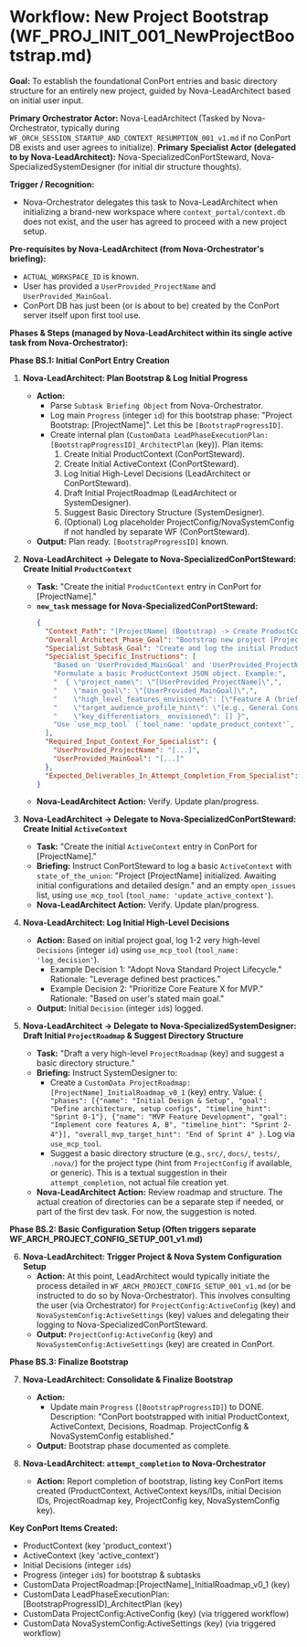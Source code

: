 # Workflow: New Project Bootstrap (WF_PROJ_INIT_001_NewProjectBootstrap.md)

**Goal:** To establish the foundational ConPort entries and basic directory structure for an entirely new project, guided by Nova-LeadArchitect based on initial user input.

**Primary Orchestrator Actor:** Nova-LeadArchitect (Tasked by Nova-Orchestrator, typically during `WF_ORCH_SESSION_STARTUP_AND_CONTEXT_RESUMPTION_001_v1.md` if no ConPort DB exists and user agrees to initialize).
**Primary Specialist Actor (delegated to by Nova-LeadArchitect):** Nova-SpecializedConPortSteward, Nova-SpecializedSystemDesigner (for initial dir structure thoughts).

**Trigger / Recognition:**
- Nova-Orchestrator delegates this task to Nova-LeadArchitect when initializing a brand-new workspace where `context_portal/context.db` does not exist, and the user has agreed to proceed with a new project setup.

**Pre-requisites by Nova-LeadArchitect (from Nova-Orchestrator's briefing):**
- `ACTUAL_WORKSPACE_ID` is known.
- User has provided a `UserProvided_ProjectName` and `UserProvided_MainGoal`.
- ConPort DB has just been (or is about to be) created by the ConPort server itself upon first tool use.

**Phases & Steps (managed by Nova-LeadArchitect within its single active task from Nova-Orchestrator):**

**Phase BS.1: Initial ConPort Entry Creation**

1.  **Nova-LeadArchitect: Plan Bootstrap & Log Initial Progress**
    *   **Action:**
        *   Parse `Subtask Briefing Object` from Nova-Orchestrator.
        *   Log main `Progress` (integer `id`) for this bootstrap phase: "Project Bootstrap: [ProjectName]". Let this be `[BootstrapProgressID]`.
        *   Create internal plan (`CustomData LeadPhaseExecutionPlan:[BootstrapProgressID]_ArchitectPlan` (key)). Plan items:
            1.  Create Initial ProductContext (ConPortSteward).
            2.  Create Initial ActiveContext (ConPortSteward).
            3.  Log Initial High-Level Decisions (LeadArchitect or ConPortSteward).
            4.  Draft Initial ProjectRoadmap (LeadArchitect or SystemDesigner).
            5.  Suggest Basic Directory Structure (SystemDesigner).
            6.  (Optional) Log placeholder ProjectConfig/NovaSystemConfig if not handled by separate WF (ConPortSteward).
    *   **Output:** Plan ready. `[BootstrapProgressID]` known.

2.  **Nova-LeadArchitect -> Delegate to Nova-SpecializedConPortSteward: Create Initial `ProductContext`**
    *   **Task:** "Create the initial `ProductContext` entry in ConPort for [ProjectName]."
    *   **`new_task` message for Nova-SpecializedConPortSteward:**
        ```json
        {
          "Context_Path": "[ProjectName] (Bootstrap) -> Create ProductContext (ConPortSteward)",
          "Overall_Architect_Phase_Goal": "Bootstrap new project [ProjectName] in ConPort.",
          "Specialist_Subtask_Goal": "Create and log the initial ProductContext for Project [ProjectName].",
          "Specialist_Specific_Instructions": [
            "Based on 'UserProvided_MainGoal' and 'UserProvided_ProjectName' from LeadArchitect's context:",
            "Formulate a basic ProductContext JSON object. Example:",
            "  { \"project_name\": \"[UserProvided_ProjectName]\",",
            "    \"main_goal\": \"[UserProvided_MainGoal]\",",
            "    \"high_level_features_envisioned\": [\"Feature A (brief description)\", \"Feature B (brief description)\"],",
            "    \"target_audience_profile_hint\": \"[e.g., General Consumers, Enterprise Users]\",",
            "    \"key_differentiators_ envisioned\": [] }",
            "Use `use_mcp_tool` (`tool_name: 'update_product_context'`, `arguments: {'workspace_id': 'ACTUAL_WORKSPACE_ID', 'content': { /* your_json_object */ }}`) to log this. (Note: `update_product_context` with `content` will create if not exists for the fixed ID 1)."
          ],
          "Required_Input_Context_For_Specialist": {
            "UserProvided_ProjectName": "[...]",
            "UserProvided_MainGoal": "[...]"
          },
          "Expected_Deliverables_In_Attempt_Completion_From_Specialist": ["Confirmation that ProductContext was created/updated."]
        }
        ```
    *   **Nova-LeadArchitect Action:** Verify. Update plan/progress.

3.  **Nova-LeadArchitect -> Delegate to Nova-SpecializedConPortSteward: Create Initial `ActiveContext`**
    *   **Task:** "Create the initial `ActiveContext` entry in ConPort for [ProjectName]."
    *   **Briefing:** Instruct ConPortSteward to log a basic `ActiveContext` with `state_of_the_union`: "Project [ProjectName] initialized. Awaiting initial configurations and detailed design." and an empty `open_issues` list, using `use_mcp_tool` (`tool_name: 'update_active_context'`).
    *   **Nova-LeadArchitect Action:** Verify. Update plan/progress.

4.  **Nova-LeadArchitect: Log Initial High-Level Decisions**
    *   **Action:** Based on initial project goal, log 1-2 very high-level `Decisions` (integer `id`) using `use_mcp_tool` (`tool_name: 'log_decision'`).
        *   Example Decision 1: "Adopt Nova Standard Project Lifecycle." Rationale: "Leverage defined best practices."
        *   Example Decision 2: "Prioritize Core Feature X for MVP." Rationale: "Based on user's stated main goal."
    *   **Output:** Initial `Decision` (integer `id`s) logged.

5.  **Nova-LeadArchitect -> Delegate to Nova-SpecializedSystemDesigner: Draft Initial `ProjectRoadmap` & Suggest Directory Structure**
    *   **Task:** "Draft a very high-level `ProjectRoadmap` (key) and suggest a basic directory structure."
    *   **Briefing:** Instruct SystemDesigner to:
        *   Create a `CustomData ProjectRoadmap:[ProjectName]_InitialRoadmap_v0_1` (key) entry. Value: `{ "phases": [{"name": "Initial Design & Setup", "goal": "Define architecture, setup configs", "timeline_hint": "Sprint 0-1"}, {"name": "MVP Feature Development", "goal": "Implement core features A, B", "timeline_hint": "Sprint 2-4"}], "overall_mvp_target_hint": "End of Sprint 4" }`. Log via `use_mcp_tool`.
        *   Suggest a basic directory structure (e.g., `src/`, `docs/`, `tests/`, `.nova/`) for the project type (hint from `ProjectConfig` if available, or generic). This is a textual suggestion in their `attempt_completion`, not actual file creation yet.
    *   **Nova-LeadArchitect Action:** Review roadmap and structure. The actual creation of directories can be a separate step if needed, or part of the first dev task. For now, the suggestion is noted.

**Phase BS.2: Basic Configuration Setup (Often triggers separate WF_ARCH_PROJECT_CONFIG_SETUP_001_v1.md)**

6.  **Nova-LeadArchitect: Trigger Project & Nova System Configuration Setup**
    *   **Action:** At this point, LeadArchitect would typically initiate the process detailed in `WF_ARCH_PROJECT_CONFIG_SETUP_001_v1.md` (or be instructed to do so by Nova-Orchestrator). This involves consulting the user (via Orchestrator) for `ProjectConfig:ActiveConfig` (key) and `NovaSystemConfig:ActiveSettings` (key) values and delegating their logging to Nova-SpecializedConPortSteward.
    *   **Output:** `ProjectConfig:ActiveConfig` (key) and `NovaSystemConfig:ActiveSettings` (key) are created in ConPort.

**Phase BS.3: Finalize Bootstrap**

7.  **Nova-LeadArchitect: Consolidate & Finalize Bootstrap**
    *   **Action:**
        *   Update main `Progress` (`[BootstrapProgressID]`) to DONE. Description: "ConPort bootstrapped with initial ProductContext, ActiveContext, Decisions, Roadmap. ProjectConfig & NovaSystemConfig established."
    *   **Output:** Bootstrap phase documented as complete.

8.  **Nova-LeadArchitect: `attempt_completion` to Nova-Orchestrator**
    *   **Action:** Report completion of bootstrap, listing key ConPort items created (ProductContext, ActiveContext keys/IDs, initial Decision IDs, ProjectRoadmap key, ProjectConfig key, NovaSystemConfig key).

**Key ConPort Items Created:**
- ProductContext (key 'product_context')
- ActiveContext (key 'active_context')
- Initial Decisions (integer `id`s)
- Progress (integer `id`s) for bootstrap & subtasks
- CustomData ProjectRoadmap:[ProjectName]_InitialRoadmap_v0_1 (key)
- CustomData LeadPhaseExecutionPlan:[BootstrapProgressID]_ArchitectPlan (key)
- CustomData ProjectConfig:ActiveConfig (key) (via triggered workflow)
- CustomData NovaSystemConfig:ActiveSettings (key) (via triggered workflow)
